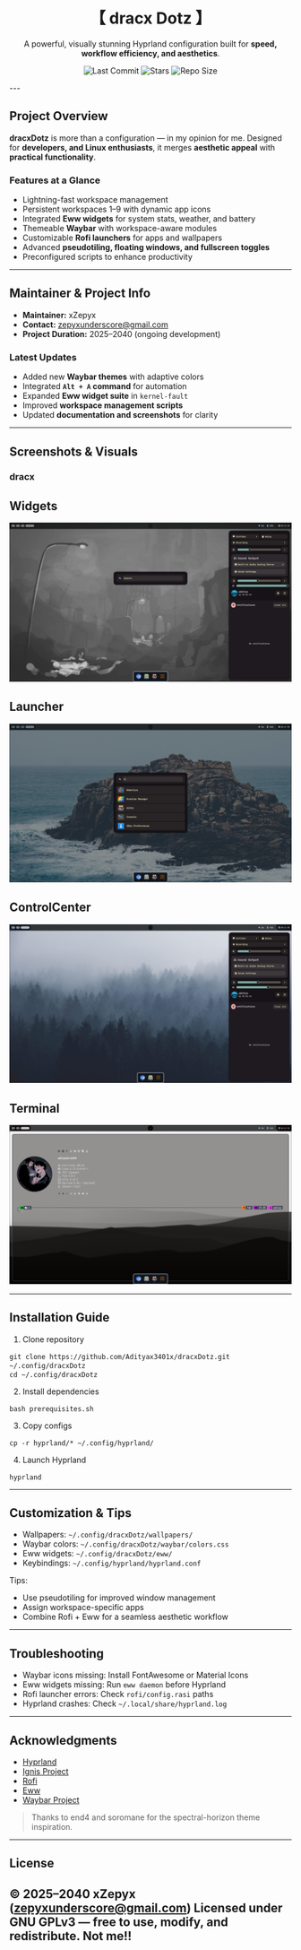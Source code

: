 <div align="center">


# 【 dracx Dotz 】


A powerful, visually stunning Hyprland configuration built for **speed, workflow efficiency, and aesthetics**.


![Last Commit](https://img.shields.io/github/last-commit/Adityax3401x/dracxDotz?style=for-the-badge&color=8ad7eb&logo=git&logoColor=D9E0EE&labelColor=1E202B)
![Stars](https://img.shields.io/github/stars/Adityax3401x/dracxDotz?style=for-the-badge&logo=andela&color=86dbd7&logoColor=D9E0EE&labelColor=1E202B)
![Repo Size](https://img.shields.io/github/repo-size/Adityax3401x/dracxDotz?color=86dbce&label=SIZE&logo=protondrive&style=for-the-badge&logoColor=D9E0EE&labelColor=1E202B)


</div>
---

## Project Overview

**dracxDotz** is more than a configuration — in my opinion for me. Designed for **developers, and Linux enthusiasts**, it merges **aesthetic appeal** with **practical functionality**.

### Features at a Glance

- Lightning-fast workspace management
- Persistent workspaces 1–9 with dynamic app icons
- Integrated **Eww widgets** for system stats, weather, and battery
- Themeable **Waybar** with workspace-aware modules
- Customizable **Rofi launchers** for apps and wallpapers
- Advanced **pseudotiling, floating windows, and fullscreen toggles**
- Preconfigured scripts to enhance productivity

---

## Maintainer & Project Info

- **Maintainer:** xZepyx
- **Contact:** zepyxunderscore@gmail.com
- **Project Duration:** 2025–2040 (ongoing development)

### Latest Updates

- Added new **Waybar themes** with adaptive colors
- Integrated **`Alt + A` command** for automation
- Expanded **Eww widget suite** in `kernel-fault`
- Improved **workspace management scripts**
- Updated **documentation and screenshots** for clarity

---

## Screenshots & Visuals


### dracx

## Widgets
 ![Widgets](.previews/kernel-fault/widgets.png)

## Launcher
![Launcher](.previews/kernel-fault/launcher.png) 

## ControlCenter
 ![img](.previews/kernel-fault/cc.png) 

## Terminal
 ![img](.previews/kernel-fault/kitty.png) 


---

## Installation Guide

1. Clone repository
```
git clone https://github.com/Adityax3401x/dracxDotz.git ~/.config/dracxDotz
cd ~/.config/dracxDotz
```
2. Install dependencies
```
bash prerequisites.sh
```
3. Copy configs
```
cp -r hyprland/* ~/.config/hyprland/
```
4. Launch Hyprland
```
hyprland
```

---

## Customization & Tips

- Wallpapers: `~/.config/dracxDotz/wallpapers/`
- Waybar colors: `~/.config/dracxDotz/waybar/colors.css`
- Eww widgets: `~/.config/dracxDotz/eww/`
- Keybindings: `~/.config/hyprland/hyprland.conf`

Tips:
- Use pseudotiling for improved window management
- Assign workspace-specific apps
- Combine Rofi + Eww for a seamless aesthetic workflow

---

## Troubleshooting

- Waybar icons missing: Install FontAwesome or Material Icons
- Eww widgets missing: Run `eww daemon` before Hyprland
- Rofi launcher errors: Check `rofi/config.rasi` paths
- Hyprland crashes: Check `~/.local/share/hyprland.log`

---

## Acknowledgments

- [Hyprland](https://github.com/hyprwm/hyprland)
- [Ignis Project](https://github.com/ignis-sh/ignis)
- [Rofi](https://github.com/davatorium/rofi)
- [Eww](https://elkowar.github.io/eww/)
- [Waybar Project](https://github.com/Alexays/Waybar)
> Thanks to end4 and soromane for the spectral-horizon theme inspiration.

---

## License

© 2025–2040 xZepyx (zepyxunderscore@gmail.com)
Licensed under **GNU GPLv3** — free to use, modify, and redistribute.
Not me!!
---

